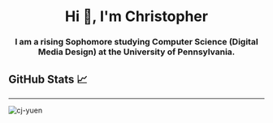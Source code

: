 <h1 align="center">Hi 👋, I'm Christopher</h1>
<h3 align="center">I am a rising Sophomore studying Computer Science (Digital Media Design) at the University of Pennsylvania.</h3>

## GitHub Stats 📈
---
<p><img align="left" src="https://github-readme-stats.vercel.app/api/top-langs?username=cj-yuen&show_icons=true&locale=en&layout=compact" alt="cj-yuen" /></p>

<!--
**cj-yuen/cj-yuen** is a ✨ _special_ ✨ repository because its `README.md` (this file) appears on your GitHub profile.

Here are some ideas to get you started:

- 🔭 I’m currently working on ...
- 🌱 I’m currently learning ...
- 👯 I’m looking to collaborate on ...
- 🤔 I’m looking for help with ...
- 💬 Ask me about ...
- 📫 How to reach me: ...
- 😄 Pronouns: ...
- ⚡ Fun fact: ...
-->

